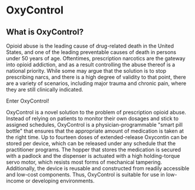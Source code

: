 # OxyControl

## What is OxyControl?

Opioid abuse is the leading cause of drug-related death in the United States, and one of the leading preventable causes of death in persons under 50 years of age. Oftentimes, prescription narcotics are the gateway into opioid addiction, and as a result controlling the abuse thereof is a national priority. While some may argue that the solution is to stop prescribing narcs, and there is a high degree of validity to that point, there are a variety of scenarios, including major trauma and chronic pain, where they are still clinically indicated.

Enter OxyControl!

OxyControl is a novel solution to the problem of prescription opioid abuse. Instead of relying on patients to monitor their own dosages and stick to assigned schedules, OxyControl is a physician-programmable "smart pill bottle" that ensures that the appropriate amount of medication is taken at the right time. Up to fourteen doses of extended-release Oxycontin can be stored per device, which can be released under any schedule that the practitioner programs. The hopper that stores the medication is secured with a padlock and the dispenser is actuated with a high holding-torque servo motor, which resists most forms of mechanical tampering. Additionally, the device is reusable and constructed from readily accessible and low-cost components. Thus, OxyControl is suitable for use in low-income or developing environments.
